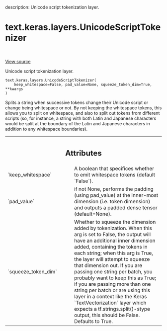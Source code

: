 description: Unicode script tokenization layer.

<div itemscope itemtype="http://developers.google.com/ReferenceObject">
<meta itemprop="name" content="text.keras.layers.UnicodeScriptTokenizer" />
<meta itemprop="path" content="Stable" />
<meta itemprop="property" content="__init__"/>
<meta itemprop="property" content="__new__"/>
</div>

# text.keras.layers.UnicodeScriptTokenizer

<!-- Insert buttons and diff -->

<table class="tfo-notebook-buttons tfo-api nocontent" align="left">

</table>

<a target="_blank" class="external" href="https://github.com/tensorflow/text/tree/master/tensorflow_text/python/keras/layers/tokenization_layers.py">View
source</a>

Unicode script tokenization layer.

<pre class="devsite-click-to-copy prettyprint lang-py tfo-signature-link">
<code>text.keras.layers.UnicodeScriptTokenizer(
    keep_whitespace=False, pad_value=None, squeeze_token_dim=True, **kwargs
)
</code></pre>

<!-- Placeholder for "Used in" -->

Splits a string when successive tokens change their Unicode script or change
being whitespace or not. By not keeping the whitespace tokens, this allows you
to split on whitespace, and also to split out tokens from different scripts (so,
for instance, a string with both Latin and Japanese characters would be split at
the boundary of the Latin and Japanese characters in addition to any whitespace
boundaries).

<!-- Tabular view -->
 <table class="responsive fixed orange">
<colgroup><col width="214px"><col></colgroup>
<tr><th colspan="2"><h2 class="add-link">Attributes</h2></th></tr>

<tr>
<td>
`keep_whitespace`
</td>
<td>
A boolean that specifices whether to emit whitespace
tokens (default `False`).
</td>
</tr><tr>
<td>
`pad_value`
</td>
<td>
if not None, performs the padding (using pad_value) at the
inner-most dimension (i.e. token dimension) and outputs a padded dense
tensor (default=None).
</td>
</tr><tr>
<td>
`squeeze_token_dim`
</td>
<td>
Whether to squeeze the dimension added by tokenization.
When this arg is set to False, the output will have an additional inner
dimension added, containing the tokens in each string; when this arg is
True, the layer will attempt to squeeze that dimension out. If you are
passing one string per batch, you probably want to keep this as True; if
you are passing more than one string per batch or are using this layer in
a context like the Keras `TextVectorization` layer which expects a
tf.strings.split()-stype output, this should be False. Defaults to True.
</td>
</tr>
</table>
